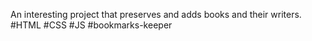 Аn interesting project that preserves and adds books and their writers. #HTML #CSS #JS
#bookmarks-keeper
